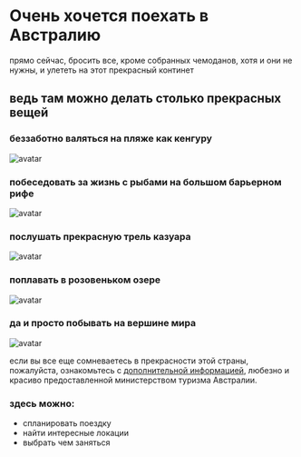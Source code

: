 # Очень хочется поехать в Австралию
прямо сейчас, бросить все, кроме собранных чемоданов, хотя и они не нужны, и улететь на этот прекрасный континет
## ведь там можно делать столько прекрасных вещей
### беззаботно валяться на пляже как кенгуру

![avatar](https://yandex.ru/images/search?from=tabbar&text=%D0%BA%D0%B5%D0%BD%D0%B3%D1%83%D1%80%D1%83%20%D0%B2%20%D0%B0%D0%B2%D1%81%D1%82%D1%80%D0%B0%D0%BB%D0%B8%D0%B8&p=1&pos=90&rpt=simage&img_url=http%3A%2F%2Fotvet.imgsmail.ru%2Fdownload%2F268032214_1bcb705700d78b063ca6594e739954d3.jpg&lr=35)

### побеседовать за жизнь с рыбами на большом барьерном рифе

![avatar](https://yandex.ru/images/search?text=%D1%80%D1%8B%D0%B1%D1%8B%20%D0%B1%D0%BE%D0%BB%D1%8C%D1%88%D0%BE%D0%B3%D0%BE%20%D0%B1%D0%B0%D1%80%D1%8C%D0%B5%D1%80%D0%BD%D0%BE%D0%B3%D0%BE%20%D1%80%D0%B8%D1%84%D0%B0&from=tabbar&pos=3&rpt=simage&img_url=http%3A%2F%2Fvsegda-pomnim.com%2Fuploads%2Fposts%2F2022-04%2F1651082684_38-vsegda-pomnim-com-p-ribki-v-more-foto-54.jpg&lr=35)

### послушать прекрасную трель казуара

![avatar](https://yandex.ru/images/search?pos=37&from=tabbar&text=%D0%BA%D0%B0%D0%B7%D1%83%D0%B0%D1%80%20%D0%B0%D0%B2%D1%82%D1%80%D0%B0%D0%BB%D0%B8%D1%8F&img_url=http%3A%2F%2Fuserpic.fishki.net%2F2016%2F10%2F27%2F446257%2F65bcdfe4324e56d1db8723923b9f5b46.jpg&rpt=simage&lr=35&rlt_url=https%3A%2F%2Fi.pinimg.com%2Foriginals%2Fcd%2F57%2Fd2%2Fcd57d2c42b19859824c48abea1f360a2.jpg&ogl_url=http%3A%2F%2Fuserpic.fishki.net%2F2016%2F10%2F27%2F446257%2F65bcdfe4324e56d1db8723923b9f5b46.jpg)

### поплавать в розовеньком озере

![avatar](https://yandex.ru/images/search?pos=10&from=tabbar&text=%D0%B0%D0%B2%D1%81%D1%82%D1%80%D0%B0%D0%BB%D0%B8%D1%8F%20%D0%B8%D0%BD%D1%82%D0%B5%D1%80%D0%B5%D1%81%D0%BD%D0%BE%D0%B5&img_url=http%3A%2F%2Fi.pinimg.com%2Foriginals%2Ffa%2Fab%2F2d%2Ffaab2dcb89a4cbb4f09eaa0745af434e.jpg&rpt=simage&lr=35)

### да и просто побывать на вершине мира

![avatar](https://yandex.ru/images/search?text=%D0%B0%D0%B2%D1%81%D1%82%D1%80%D0%B0%D0%BB%D0%B8%D1%8F%20%D0%B8%D0%BD%D1%82%D0%B5%D1%80%D0%B5%D1%81%D0%BD%D0%BE%D0%B5&from=tabbar&p=1&pos=75&rpt=simage&img_url=http%3A%2F%2Faussiespecialist.com%2Fcontent%2Faussiespecialist%2Fen_nz%2F_jcr_content%2Froot%2Fresponsivegrid%2Flarge_quote%2FimageSrc.img.jpg%2F1627258262048.jpg&lr=35)

если вы все еще сомневаетесь в прекрасности этой страны, пожалуйста, ознакомьтесь с [дополнительной информацией](https://www.australia.com/en-us), любезно и красиво предоставленной министерством туризма Австралии.

### здесь можно:
- спланировать поездку
- найти интересные локации
- выбрать чем заняться

